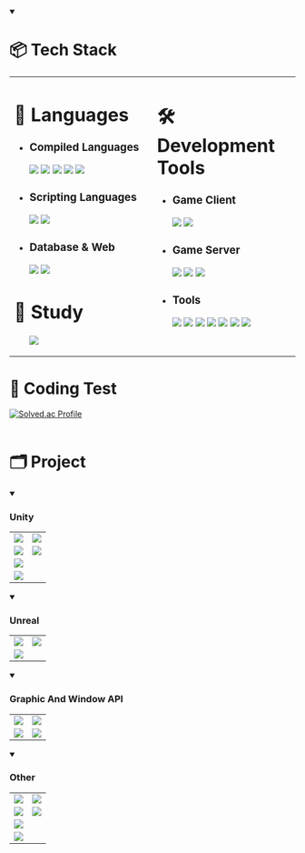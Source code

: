 <details open>
    <summary><h1>📦 Tech Stack</h1></summary>
    <table width="100%" padding="0">
        <tr>
            <td width="50%" valign="top">
                <h1>📃 Languages</h1>
                <ul>
                    <li>
                        <h3>Compiled Languages</h3>
                        <img src="https://img.shields.io/badge/C-A8B9CC?style=flat&logo=C&logoColor=white"/> 
                        <img src="https://img.shields.io/badge/C++-00599C?style=flat&logo=cplusplus&logoColor=white"/> 
                        <img src="https://custom-icon-badges.demolab.com/badge/C%23-%23239120.svg?logo=cshrp&logoColor=white"/> 
                        <img src="https://img.shields.io/badge/Python-3776AB?style=flat&logo=python&logoColor=white"/> 
                        <img src="https://img.shields.io/badge/Java-000000?style=flat&logo=openjdk&logoColor=white"/> 
                    </li>
                    <li>
                        <h3>Scripting Languages</h3>
                        <img src="https://img.shields.io/badge/JavaScript-F7DF1E?style=flat&logo=javascript&logoColor=white"/> 
                        <img src="https://img.shields.io/badge/Lua-2C2D72?style=flat&logo=lua&logoColor=white"/>
                    </li>
                    <li>
                        <h3>Database & Web</h3>
                        <img src="https://img.shields.io/badge/MySQL-4479A1?style=flat&logo=mysql&logoColor=white"/> 
                        <img src="https://img.shields.io/badge/CSS-1572B6?style=flat&logo=css3&logoColor=white"/>  
                    </li>
                </ul>
                <h1>📝 Study</h1>
                <ul>
                    <img src="https://img.shields.io/badge/Node.js-6DA55F?logo=node.js&logoColor=white"/>
                </ul>
            </td>
            <td width="50%" valign="top">
                <h1>🛠️ Development Tools</h1>
                <ul>
                    <li>
                    <h3>Game Client</h3>
                        <img src="https://img.shields.io/badge/Unreal Engine-0E1128?style=flat&logo=unrealengine&logoColor=white"/>
                        <img src="https://img.shields.io/badge/Unity-%23000000.svg?logo=unity&logoColor=white"/> 
                    </li>
                    <li>
                    <h3>Game Server</h3>
                        <img src="https://img.shields.io/badge/Linux-FCC624?style=flat&logo=linux&logoColor=white"/>  
                        <img src="https://img.shields.io/badge/Ubuntu-E95420?style=flat&logo=ubuntu&logoColor=white"/> 
                        <img src="https://img.shields.io/badge/Oracle Cloud-F80000?style=flat&logo=oracle&logoColor=white"/>  
                    </li>
                    <li>
                        <h3>Tools</h3>
                        <img src="https://custom-icon-badges.demolab.com/badge/Visual%20Studio-5C2D91.svg?&logo=visual-studio&logoColor=white"/> 
                        <img src="https://custom-icon-badges.demolab.com/badge/Visual%20Studio%20Code-0078d7.svg?logo=vsc&logoColor=white"/> 
                        <img src="https://img.shields.io/badge/Oculus-%231A1A1A.svg?logo=oculus&logoColor=white"/> 
                        <img src="https://img.shields.io/badge/Github-181717?style=flat&logo=github&logoColor=white"/> 
                        <img src="https://img.shields.io/badge/Blender-E87D0D?style=flat&logo=blender&logoColor=white"/> 
                        <img src="https://img.shields.io/badge/Android-3DDC84?style=flat&logo=android&logoColor=white"/>
                        <img src="https://img.shields.io/badge/Eclipse-2C2255?style=flat&logo=eclipseide&logoColor=white"/>
                    </li>
                </ul>
            </td>
        </tr>
    </table>
</details>


# 💯 Coding Test
[![Solved.ac Profile](http://mazassumnida.wtf/api/v2/generate_badge?boj=redzoo)](https://solved.ac/redzoo/)
<br><br>

# 🗂️ Project
<details open>
    <summary><h3>Unity</h3></summary>
    <table width="100%">
        <tr>
            <td>
                <a href="https://github.com/Red-Opera/Legacy_of_Auras">
                    <img src="https://github.com/Red-Opera/Legacy_of_Auras/assets/121187608/d4765f51-e7ef-4ae5-95e3-a6c9b7c45786"/>
                </a>
            </td>
            <td>
                <a href="https://github.com/Red-Opera/K-Project">
                    <img src="https://github.com/user-attachments/assets/d9d3f9bd-58f3-442c-8cf1-6363dff7e6a2"/>
                </a>
            </td>
        </tr>
        <tr>
            <td>
                <div align="center">
                <a href="https://github.com/Red-Opera/Legacy_of_Auras">
                    <img align="center" src="https://github-readme-stats.vercel.app/api/pin/?username=Red-Opera&repo=Legacy_of_Auras&theme=react&border_color=61dafb&border_radius=10"/>
                </a>
                </div>
            </td>
            <td>
                <div align="center">
                <a href="https://github.com/Red-Opera/K-Project">
                    <img align="center" src="https://github-readme-stats.vercel.app/api/pin/?username=Red-Opera&repo=K-Project&theme=react&border_color=61dafa&border_radius=10"/>
                </a>
                </div>
            </td>
        </tr>
        <tr>
            <td>
                <a href="https://github.com/Red-Opera/VRDefense">
                    <img src="https://github.com/user-attachments/assets/83ea3733-0664-44c1-8686-bbc17cc59b78"/>
                </a>
            </td>
        </tr>
        <tr>
            <td>
                <div align="center">
                <a href="https://github.com/Red-Opera/VRDefense">
                    <img align="center" src="https://github-readme-stats.vercel.app/api/pin/?username=Red-Opera&repo=VRDefense&theme=react&border_color=61dafa&border_radius=10"/>
                </a>
                </div>
            </td>
        </tr>
    </table>
</details>

<details open>
    <summary><h3>Unreal</h3></summary>
    <table>
        <tr>
            <td>
                <a href="https://github.com/Red-Opera/EraOfDreams_1950sSimulation">
                    <img src="https://github.com/user-attachments/assets/088e1bf3-3d49-4ec5-a19d-6f04e11be56a"/>
                </a>
            </td>
            <td>
                <img src="https://github.com/user-attachments/assets/e5f178d8-83db-4b8c-aaaa-8947cf6030eb"/>
            </td>
        </tr>
        <tr>
            <td>
                <div align="center">
                <a href="https://github.com/Red-Opera/EraOfDreams_1950sSimulation">
                    <img align="center" src="https://github-readme-stats.vercel.app/api/pin/?username=Red-Opera&repo=EraOfDreams_1950sSimulation&theme=react&border_color=61dafb&border_radius=10"/>
                </a>
                </div>
            </td>
        </tr>
    </table>
</details>

<details open>
    <summary><h3>Graphic And Window API</h3></summary>
    <table>
        <tr>
            <td>
                <a href="https://github.com/Red-Opera/D2DGame">
                    <img src="https://github.com/user-attachments/assets/eed22dac-aaa5-4f3b-90d3-b122df519288"/>
                </a>
            </td>
            <td>
                <a href="https://github.com/Red-Opera/Sokoban">
                    <img src="https://github.com/user-attachments/assets/6c6f4308-f132-4858-ad44-db97b4d3e047"/>
                </a>
            </td>
        </tr>
        <tr>
            <td>
                <div align="center">
                <a href="https://github.com/Red-Opera/D2DGame">
                    <img align="center" src="https://github-readme-stats.vercel.app/api/pin/?username=Red-Opera&repo=D2DGame&theme=react&border_color=61dafb&border_radius=10"/>
                </a>
                </div>
            </td>
            <td>
                <div align="center">
                <a href="https://github.com/Red-Opera/Sokoban">
                    <img align="center" src="https://github-readme-stats.vercel.app/api/pin/?username=Red-Opera&repo=Sokoban&theme=react&border_color=61dafb&border_radius=10"/>
                </a>
                </div>
            </td>
        </tr>
    </table>
</details>

<details open>
    <summary><h3>Other</h3></summary>
    <table>
        <tr>
            <td>
                <a href="https://github.com/Red-Opera/ChatApp">
                    <img src="https://github.com/user-attachments/assets/62aca0fe-f370-4f4e-a352-8f77e54c2672"/>
                </a>
            </td>
            <td>
                <a href="https://github.com/Red-Opera/AlgoSort-Lab">
                    <img src="https://github.com/user-attachments/assets/c2d71a7e-26d3-4000-aeb5-fdfb72b468cf"/>
                </a>
            </td>
        </tr>
        <tr>
            <td>
                <div align="center">
                    <a href="https://github.com/Red-Opera/ChatApp">
                        <img align="center" src="https://github-readme-stats.vercel.app/api/pin/?username=Red-Opera&repo=ChatApp&theme=react&border_color=61dafb&border_radius=10"/>
                    </a>
                </div>
            </td>
            <td>
                <div align="center">
                    <a href="https://github.com/Red-Opera/AlgoSort-Lab">
                        <img align="center" src="https://github-readme-stats.vercel.app/api/pin/?username=Red-Opera&repo=AlgoSort-Lab&theme=react&border_color=61dafb&border_radius=10"/>
                    </a>
                </div>
            </td>
        </tr>
        <tr>
            <td>
                <a href="https://github.com/Red-Opera/Console-Maze-Game">
                    <img src="https://github.com/user-attachments/assets/cab81e38-a20a-4eba-95ae-ae05ee33100f"/>
                </a>
            </td>
        </tr>
        <tr>
            <td>
                <div align="center">
                <a href="https://github.com/Red-Opera/Console-Maze-Game">
                    <img align="center" src="https://github-readme-stats.vercel.app/api/pin/?username=Red-Opera&repo=Console-Maze-Game&theme=react&border_color=61dafb&border_radius=10"/>
                </a>
                </div>
            </td>
        </tr>
    </table>
</details>

